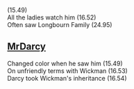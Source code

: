 (15.49)  
All the ladies watch him (16.52)  
Often saw Longbourn Family (24.95)

[MrDarcy](MrDarcy.md)
---------------------

Changed color when he saw him (15.49)  
On unfriendly terms with Wickman (16.53)  
Darcy took Wickman's inheritance (16.54)
